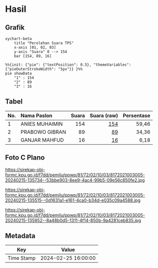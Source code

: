 # Hasil

## Grafik

```mermaid
xychart-beta
    title "Perolehan Suara TPS"
    x-axis [01, 02, 03]
    y-axis "Suara" 0 --> 154
    bar [154, 89, 16]
```

```mermaid
%%{init: {"pie": {"textPosition": 0.5}, "themeVariables": {"pieOuterStrokeWidth": "5px"}} }%%
pie showData
    "1" : 154
    "2" : 89
    "3" : 16
```

## Tabel

| No. | Nama Paslon    | Suara | Suara (raw) | Persentase |
|:--- |:-------------- | -----:| -----------:| ----------:|
| 1   | ANIES MUHAIMIN | 154   | [154][p-1]  | 59,46      |
| 2   | PRABOWO GIBRAN | 89    | [89][p-2]   | 34,36      |
| 3   | GANJAR MAHFUD  | 16    | [16][p-3]   | 6,18       |


[p-1]: https://github.com/gigit-pemilu/pemilu-2024-81-maluku/blob/main/pilpres/hitung-suara/sub/81-maluku/sub/72-kota-tual/sub/02-pulau-dullah-selatan/sub/1003-ketsoblak/sub/005-tps/sub/paslon-1.txt
[p-2]: https://github.com/gigit-pemilu/pemilu-2024-81-maluku/blob/main/pilpres/hitung-suara/sub/81-maluku/sub/72-kota-tual/sub/02-pulau-dullah-selatan/sub/1003-ketsoblak/sub/005-tps/sub/paslon-2.txt
[p-3]: https://github.com/gigit-pemilu/pemilu-2024-81-maluku/blob/main/pilpres/hitung-suara/sub/81-maluku/sub/72-kota-tual/sub/02-pulau-dullah-selatan/sub/1003-ketsoblak/sub/005-tps/sub/paslon-3.txt

## Foto C Plano

https://sirekap-obj-formc.kpu.go.id/f7dd/pemilu/ppwp/81/72/02/10/03/8172021003005-20240215-135734--53bbe903-8ee9-4ac4-99b5-09e56c850fe2.jpg

https://sirekap-obj-formc.kpu.go.id/f7dd/pemilu/ppwp/81/72/02/10/03/8172021003005-20240215-135515--0d1631a1-e161-4ca0-b34d-e035c09a4588.jpg

https://sirekap-obj-formc.kpu.go.id/f7dd/pemilu/ppwp/81/72/02/10/03/8172021003005-20240215-135952--8a48b0d5-1311-4f14-850b-9a4281ceb835.jpg


## Metadata

| Key        | Value               |
| ---------- | ------------------- |
| Time Stamp | 2024-02-25 16:00:00 |



